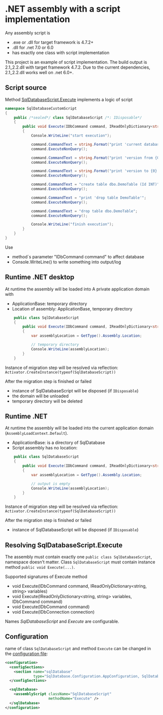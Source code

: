﻿.NET assembly with a script implementation
==========================================

Any assembly script is

- .exe or .dll for target framework is 4.7.2+
- .dll for .net 7.0 or 6.0
- has exactly one class with script implementation

This project is an example of script implementation.
The build output is 2.1_2.2.dll with target framework 4.7.2.
Due to the current dependencies, 2.1_2.2.dll works well on .net 6.0+.

## Script source

Method [SqlDatabaseScript.Execute](SqlDatabaseScript.cs) implements a logic of script

```C#
namespace SqlDatabaseCustomScript
{
    public /*sealed*/ class SqlDatabaseScript /*: IDisposable*/
    {
        public void Execute(IDbCommand command, IReadOnlyDictionary<string, string> variables)
        {
            Console.WriteLine("start execution");

            command.CommandText = string.Format("print 'current database name is {0}'", variables["DatabaseName"]);
            command.ExecuteNonQuery();

            command.CommandText = string.Format("print 'version from {0}'", variables["CurrentVersion"]);
            command.ExecuteNonQuery();

            command.CommandText = string.Format("print 'version to {0}'", variables["TargetVersion"]);
            command.ExecuteNonQuery();

            command.CommandText = "create table dbo.DemoTable (Id INT)";
            command.ExecuteNonQuery();

            command.CommandText = "print 'drop table DemoTable'";
            command.ExecuteNonQuery();

            command.CommandText = "drop table dbo.DemoTable";
            command.ExecuteNonQuery();

            Console.WriteLine("finish execution");
        }
    }
}
```

Use

- method`s parameter "IDbCommand command" to affect database
- Console.WriteLine() to write something into output/log

## Runtime .NET desktop

At runtime the assembly will be loaded into A private application domain with

- ApplicationBase: temporary directory
- Location of assembly: ApplicationBase, temporary directory

```C#
    public class SqlDatabaseScript
    {
        public void Execute(IDbCommand command, IReadOnlyDictionary<string, string> variables)
        {
            var assemblyLocation = GetType().Assembly.Location;

            // temporary directory
            Console.WriteLine(assemblyLocation);
        }
    }
```

Instance of migration step will be resolved via reflection: `Activator.CreateInstance(typeof(SqlDatabaseScript))`

After the migration step is finished or failed

- instance of SqlDatabaseScript will be disposed (if `IDisposable`)
- the domain will be unloaded
- temporary directory will be deleted

## Runtime .NET

At runtime the assembly will be loaded into the current application domain (`AssemblyLoadContext.Default`).

- ApplicationBase: is a directory of SqlDatabase
- Script assembly has no location:

```C#
    public class SqlDatabaseScript
    {
        public void Execute(IDbCommand command, IReadOnlyDictionary<string, string> variables)
        {
            var assemblyLocation = GetType().Assembly.Location;

            // output is empty
            Console.WriteLine(assemblyLocation);
        }
    }
```

Instance of migration step will be resolved via reflection: `Activator.CreateInstance(typeof(SqlDatabaseScript))`

After the migration step is finished or failed

- instance of SqlDatabaseScript will be disposed (if `IDisposable`)

## Resolving SqlDatabaseScript.Execute

The assembly must contain exactly one `public class SqlDatabaseScript`, namespace doesn't matter.
Class `SqlDatabaseScript` must contain instance method `public void Execute(...)`.

Supported signatures of Execute method

- void Execute(IDbCommand command, IReadOnlyDictionary<string, string> variables)
- void Execute(IReadOnlyDictionary<string, string> variables, IDbCommand command)
- void Execute(IDbCommand command)
- void Execute(IDbConnection connection)

Names *SqlDatabaseScript* and *Execute* are configurable.

## Configuration

name of class `SqlDatabaseScript` and method `Execute` can be changed in the [configuration file](../ConfigurationFile):

```xml
<configuration>
  <configSections>
    <section name="sqlDatabase"
             type="SqlDatabase.Configuration.AppConfiguration, SqlDatabase"/>
  </configSections>

  <sqlDatabase>
    <assemblyScript className="SqlDatabaseScript"
                    methodName="Execute" />
  </sqlDatabase>
</configuration>
```